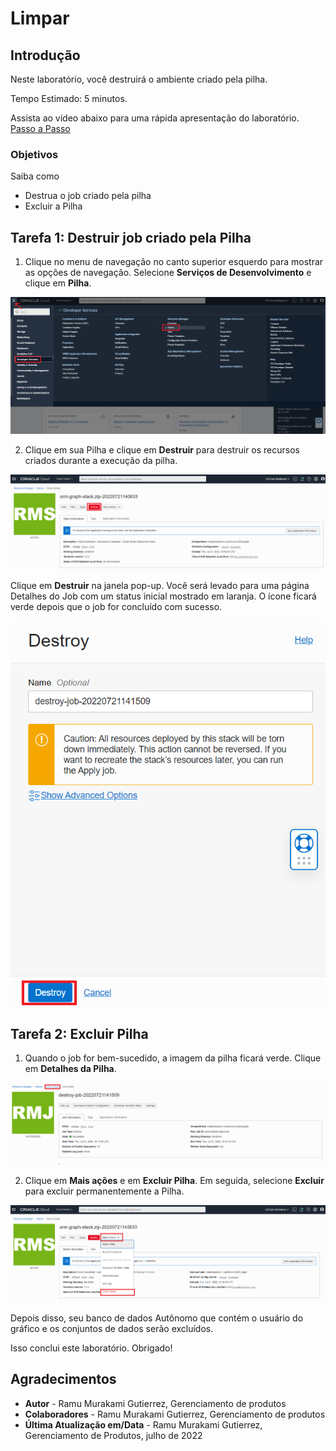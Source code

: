 # Limpar

## Introdução

Neste laboratório, você destruirá o ambiente criado pela pilha.

Tempo Estimado: 5 minutos.

Assista ao vídeo abaixo para uma rápida apresentação do laboratório. [Passo a Passo](videohub:1_cnecear0)

### Objetivos

Saiba como

*   Destrua o job criado pela pilha
*   Excluir a Pilha

## Tarefa 1: Destruir job criado pela Pilha

1.  Clique no menu de navegação no canto superior esquerdo para mostrar as opções de navegação. Selecione **Serviços de Desenvolvimento** e clique em **Pilha**.

![Etapas sobre como chegar ao Stack no menu de navegação do OCI](./images/stack-in-oci.png)

2.  Clique em sua Pilha e clique em **Destruir** para destruir os recursos criados durante a execução da pilha.

![Mostra como destruir a pilha](./images/destroy-stack.png)

Clique em **Destruir** na janela pop-up. Você será levado para uma página Detalhes do Job com um status inicial mostrado em laranja. O ícone ficará verde depois que o job for concluído com sucesso.

![Mostra como destruir a etapa final da pilha](./images/destroy-final.png)

## Tarefa 2: Excluir Pilha

1.  Quando o job for bem-sucedido, a imagem da pilha ficará verde. Clique em **Detalhes da Pilha**.

![Como voltar para Stack Details](./images/stack-details.png)

2.  Clique em **Mais ações** e em **Excluir Pilha**. Em seguida, selecione **Excluir** para excluir permanentemente a Pilha.

![Etapas sobre como excluir a Pilha](./images/delete-stack.png)

Depois disso, seu banco de dados Autônomo que contém o usuário do gráfico e os conjuntos de dados serão excluídos.

Isso conclui este laboratório. Obrigado!

## Agradecimentos

*   **Autor** - Ramu Murakami Gutierrez, Gerenciamento de produtos
*   **Colaboradores** - Ramu Murakami Gutierrez, Gerenciamento de produtos
*   **Última Atualização em/Data** - Ramu Murakami Gutierrez, Gerenciamento de Produtos, julho de 2022